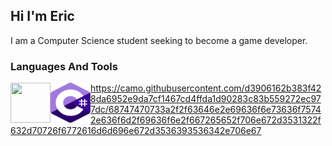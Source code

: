 ## Hi I'm Eric
I am  a Computer Science student seeking to become a game developer.


### Languages And Tools
[<img align="left" width="64px" height="64px" src="https://icon-library.com/images/unity-icon/unity-icon-5.jpg" />][unity]
[<img align="left" width="64px" height="64px" src="images/icons/csharp.svg" />][csharp]
 




<!-- Links to Technologies -->
[unity]: https://unity.com/pt
[csharp]: https://docs.unity3d.com/ScriptReference/


https://camo.githubusercontent.com/d3906162b383f428da6952e9da7cf1467cd4ffda1d90283c83b559272ec977dc/68747470733a2f2f63646e2e69636f6e73636f75742e636f6d2f69636f6e2f667265652f706e672d3531322f632d70726f6772616d6d696e672d3536393536342e706e67